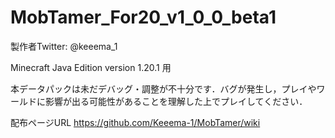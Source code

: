 # MobTamer_For20_v1_0_0_beta1

製作者Twitter: @keeema_1

Minecraft Java Edition version 1.20.1 用

本データパックは未だデバッグ・調整が不十分です．バグが発生し，プレイやワールドに影響が出る可能性があることを理解した上でプレイしてください．

配布ページURL
https://github.com/Keeema-1/MobTamer/wiki
